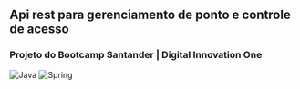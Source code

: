 ## Api rest para gerenciamento de ponto e controle de acesso

### Projeto do Bootcamp Santander | Digital Innovation One


<img alt="Java" src="https://img.shields.io/badge/Java-ffffff?style=for-the-badge&logo=java&logoColor=007396"/> <img alt="Spring" src="https://img.shields.io/badge/Spring-6DB33F?style=for-the-badge&logo=spring&logoColor=white"/>
